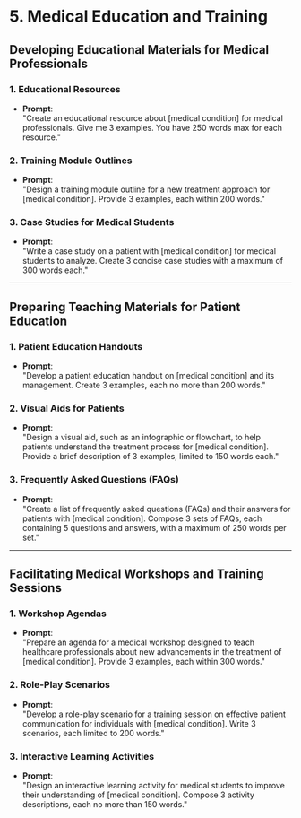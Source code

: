 # 5. Medical Education and Training

## Developing Educational Materials for Medical Professionals

### 1. Educational Resources
- **Prompt**:  
  "Create an educational resource about [medical condition] for medical professionals. Give me 3 examples. You have 250 words max for each resource."

### 2. Training Module Outlines
- **Prompt**:  
  "Design a training module outline for a new treatment approach for [medical condition]. Provide 3 examples, each within 200 words."

### 3. Case Studies for Medical Students
- **Prompt**:  
  "Write a case study on a patient with [medical condition] for medical students to analyze. Create 3 concise case studies with a maximum of 300 words each."

---

## Preparing Teaching Materials for Patient Education

### 1. Patient Education Handouts
- **Prompt**:  
  "Develop a patient education handout on [medical condition] and its management. Create 3 examples, each no more than 200 words."

### 2. Visual Aids for Patients
- **Prompt**:  
  "Design a visual aid, such as an infographic or flowchart, to help patients understand the treatment process for [medical condition]. Provide a brief description of 3 examples, limited to 150 words each."

### 3. Frequently Asked Questions (FAQs)
- **Prompt**:  
  "Create a list of frequently asked questions (FAQs) and their answers for patients with [medical condition]. Compose 3 sets of FAQs, each containing 5 questions and answers, with a maximum of 250 words per set."

---

## Facilitating Medical Workshops and Training Sessions

### 1. Workshop Agendas
- **Prompt**:  
  "Prepare an agenda for a medical workshop designed to teach healthcare professionals about new advancements in the treatment of [medical condition]. Provide 3 examples, each within 300 words."

### 2. Role-Play Scenarios
- **Prompt**:  
  "Develop a role-play scenario for a training session on effective patient communication for individuals with [medical condition]. Write 3 scenarios, each limited to 200 words."

### 3. Interactive Learning Activities
- **Prompt**:  
  "Design an interactive learning activity for medical students to improve their understanding of [medical condition]. Compose 3 activity descriptions, each no more than 150 words."